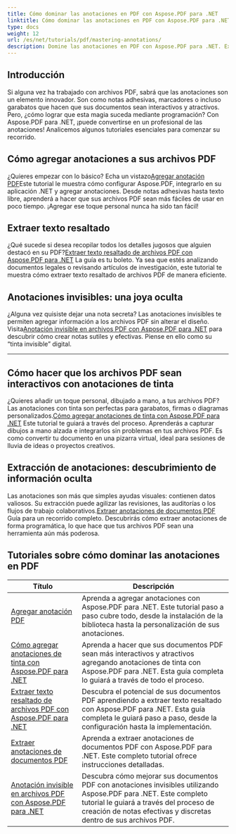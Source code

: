 ```yaml
---
title: Cómo dominar las anotaciones en PDF con Aspose.PDF para .NET
linktitle: Cómo dominar las anotaciones en PDF con Aspose.PDF para .NET
type: docs
weight: 12
url: /es/net/tutorials/pdf/mastering-annotations/
description: Domine las anotaciones en PDF con Aspose.PDF para .NET. Explore tutoriales paso a paso sobre cómo agregar, personalizar y extraer anotaciones para que los archivos PDF sean más interactivos.
---
```

## Introducción

Si alguna vez ha trabajado con archivos PDF, sabrá que las anotaciones son un elemento innovador. Son como notas adhesivas, marcadores o incluso garabatos que hacen que sus documentos sean interactivos y atractivos. Pero, ¿cómo lograr que esta magia suceda mediante programación? Con Aspose.PDF para .NET, ¡puede convertirse en un profesional de las anotaciones! Analicemos algunos tutoriales esenciales para comenzar su recorrido.

## Cómo agregar anotaciones a sus archivos PDF  

 ¿Quieres empezar con lo básico? Echa un vistazo[Agregar anotación PDF](./adding-pdf-annotation/)Este tutorial le muestra cómo configurar Aspose.PDF, integrarlo en su aplicación .NET y agregar anotaciones. Desde notas adhesivas hasta texto libre, aprenderá a hacer que sus archivos PDF sean más fáciles de usar en poco tiempo. ¡Agregar ese toque personal nunca ha sido tan fácil!  


## Extraer texto resaltado  

 ¿Qué sucede si desea recopilar todos los detalles jugosos que alguien destacó en su PDF?[Extraer texto resaltado de archivos PDF con Aspose.PDF para .NET](./extract-highlighted-text-from-pdf/) La guía es tu boleto. Ya sea que estés analizando documentos legales o revisando artículos de investigación, este tutorial te muestra cómo extraer texto resaltado de archivos PDF de manera eficiente.  

## Anotaciones invisibles: una joya oculta  

 ¿Alguna vez quisiste dejar una nota secreta? Las anotaciones invisibles te permiten agregar información a los archivos PDF sin alterar el diseño. Visita[Anotación invisible en archivos PDF con Aspose.PDF para .NET](./invisible-annotation-in-pdf-file/) para descubrir cómo crear notas sutiles y efectivas. Piense en ello como su “tinta invisible” digital.  

---

## Cómo hacer que los archivos PDF sean interactivos con anotaciones de tinta  

 ¿Quieres añadir un toque personal, dibujado a mano, a tus archivos PDF? Las anotaciones con tinta son perfectas para garabatos, firmas o diagramas personalizados.[Cómo agregar anotaciones de tinta con Aspose.PDF para .NET](./adding-ink-annotations/) Este tutorial te guiará a través del proceso. Aprenderás a capturar dibujos a mano alzada e integrarlos sin problemas en tus archivos PDF. Es como convertir tu documento en una pizarra virtual, ideal para sesiones de lluvia de ideas o proyectos creativos.  

## Extracción de anotaciones: descubrimiento de información oculta  

 Las anotaciones son más que simples ayudas visuales: contienen datos valiosos. Su extracción puede agilizar las revisiones, las auditorías o los flujos de trabajo colaborativos.[Extraer anotaciones de documentos PDF](./extract-annotations-from-pdf/) Guía para un recorrido completo. Descubrirás cómo extraer anotaciones de forma programática, lo que hace que tus archivos PDF sean una herramienta aún más poderosa.  

## Tutoriales sobre cómo dominar las anotaciones en PDF
| Título | Descripción |
| --- | --- | 
| [Agregar anotación PDF](./adding-pdf-annotation/) | Aprenda a agregar anotaciones con Aspose.PDF para .NET. Este tutorial paso a paso cubre todo, desde la instalación de la biblioteca hasta la personalización de sus anotaciones. |  
| [Cómo agregar anotaciones de tinta con Aspose.PDF para .NET](./adding-ink-annotations/) | Aprenda a hacer que sus documentos PDF sean más interactivos y atractivos agregando anotaciones de tinta con Aspose.PDF para .NET. Esta guía completa lo guiará a través de todo el proceso. |    
| [Extraer texto resaltado de archivos PDF con Aspose.PDF para .NET](./extract-highlighted-text-from-pdf/) | Descubra el potencial de sus documentos PDF aprendiendo a extraer texto resaltado con Aspose.PDF para .NET. Esta guía completa le guiará paso a paso, desde la configuración hasta la implementación. |  
| [Extraer anotaciones de documentos PDF](./extract-annotations-from-pdf/) | Aprenda a extraer anotaciones de documentos PDF con Aspose.PDF para .NET. Este completo tutorial ofrece instrucciones detalladas. |    
| [Anotación invisible en archivos PDF con Aspose.PDF para .NET](./invisible-annotation-in-pdf-file/) | Descubra cómo mejorar sus documentos PDF con anotaciones invisibles utilizando Aspose.PDF para .NET. Este completo tutorial le guiará a través del proceso de creación de notas efectivas y discretas dentro de sus archivos PDF. |  